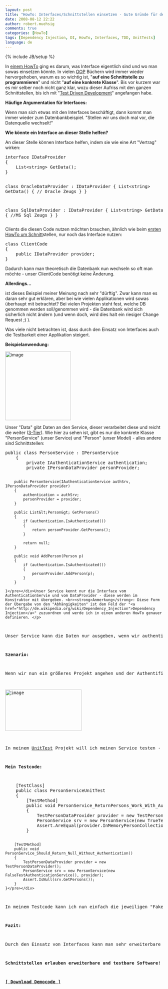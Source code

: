 ```yaml
---
layout: post
title: "HowTo: Interfaces/Schnittstellen einsetzen - Gute Gründe für den Einsatz von Schnittstellen"
date: 2008-08-12 22:22
author: robert.muehsig
comments: true
categories: [HowTo]
tags: [Dependency Injection, DI, HowTo, Interfaces, TDD, UnitTests]
language: de
---
```

{% include JB/setup %}
<p>In <a href="{{BASE_PATH}}/2007/11/28/howto-interfacesschnittstellen-verstehen-mal-auf-simple-art-und-weise/">einem HowTo</a> ging es darum, was Interface eigentlich sind und wo man sowas einsetzen könnte. In vielen <a href="http://de.wikipedia.org/wiki/Objektorientierte_Programmierung">OOP</a> Büchern wird immer wieder hervorgehoben, warum es so wichtig ist, "<strong>auf eine Schnittstelle zu programmieren</strong>" und nicht "<strong>auf eine konkrete Klasse</strong>". Bis vor kurzem war es mir selber noch nicht ganz klar, wozu dieser Aufriss mit den ganzen Schnittstellen, bis ich mit "<a href="http://de.wikipedia.org/wiki/Testgetriebene_Entwicklung">Test Driven Development</a>" angefangen habe.</p> <p><strong>Häufige Argumentation für Interfaces:</strong></p> <p>Wenn man sich etwas mit den Interfaces beschäftigt, dann kommt man immer wieder zum Datenbankbeispiel. "Stellen wir uns doch mal vor, die Datenquelle wechselt!"</p> <p><strong>Wie könnte ein Interface an dieser Stelle helfen?</strong></p> <p>An dieser Stelle können Interface helfen, indem sie wie eine Art "Vertrag" wirken:</p> <p> <div class="wlWriterSmartContent" id="scid:812469c5-0cb0-4c63-8c15-c81123a09de7:42081a2e-dfab-4e36-8c90-2d1dcced7b9c" style="padding-right: 0px; display: inline; padding-left: 0px; float: none; padding-bottom: 0px; margin: 0px; padding-top: 0px"><pre name="code" class="c">interface IDataProvider
{
	List&lt;string&gt; GetData();
}

class OracleDataProvider : IDataProvider
{
	List&lt;string&gt; GetData()
	{
	// Oracle Zeugs
	}
}

class SqlDataProvider : IDataProvider
{
	List&lt;string&gt; GetData()
	{
	//MS Sql Zeugs
	}
}</pre></div></p>
<p>Clients die diesen Code nutzen möchten brauchen, ähnlich wie beim <a href="{{BASE_PATH}}/2007/11/28/howto-interfacesschnittstellen-verstehen-mal-auf-simple-art-und-weise/">ersten HowTo um Schnitt</a>stellen, nur noch das Interface nutzen:</p>
<p>
<div class="wlWriterSmartContent" id="scid:812469c5-0cb0-4c63-8c15-c81123a09de7:b6285396-cc7f-4e46-956b-ce0ff01d2ab2" style="padding-right: 0px; display: inline; padding-left: 0px; float: none; padding-bottom: 0px; margin: 0px; padding-top: 0px"><pre name="code" class="c#">class ClientCode
{
	public IDataProvider provider;
}</pre></div></p>
<p>Dadurch kann man theoretisch die Datenbank nun wechseln so oft man möchte - unser ClientCode benötigt keine Änderung.</p>
<p><strong>Allerdings...</strong></p>
<p>ist dieses Beispiel meiner Meinung nach sehr "dürftig". Zwar kann man es daran sehr gut erklären, aber bei wie vielen Applikationen wird sowas überhaupt mit betrachtet? Bei vielen Projekten steht fest, welche DB genommen werden soll/genommen wird - die Datenbank wird sich sicherlich nicht ändern (und wenn doch, wird dies halt ein riesiger Change Request ;) ).</p>
<p>Was viele nicht betrachten ist, dass durch den Einsatz von Interfaces auch die Testbarkeit einer Applikation steigert.</p>
<p><strong>Beispielanwendung:</strong></p>
<p><a href="{{BASE_PATH}}/assets/wp-images/image520.png"><img style="border-right: 0px; border-top: 0px; border-left: 0px; border-bottom: 0px" height="220" alt="image" src="{{BASE_PATH}}/assets/wp-images/image-thumb498.png" width="210" border="0"></a> </p>
<p>Unser "Data" gibt Daten an den Service, dieser verarbeitet diese und reicht die weiter (<a href="{{BASE_PATH}}/2008/07/09/howto-3-tier-3-schichten-architektur/">3-Tier</a>). Wie hier zu sehen ist, gibt es nur die konkrete Klasse "PersonService" (unser Service) und "Person" (unser Model) - alles andere sind Schnittstellen:</p>
<p>
<div class="wlWriterSmartContent" id="scid:812469c5-0cb0-4c63-8c15-c81123a09de7:36136e9d-8194-4d29-8427-bc2c1c06bf37" style="padding-right: 0px; display: inline; padding-left: 0px; float: none; padding-bottom: 0px; margin: 0px; padding-top: 0px"><pre name="code" class="c#">public class PersonService : IPersonService
    {
        private IAuthenticationService authentication;
        private IPersonDataProvider personProvider;

        public PersonService(IAuthenticationService authSrv, IPersonDataProvider provider)
        {
            authentication = authSrv;
            personProvider = provider;
        }

        public List&lt;Person&gt; GetPersons()
        {
            if (authentication.IsAuthenticated())
            {
                return personProvider.GetPersons();
            }
            
            return null;
        }

        public void AddPerson(Person p)
        {
            if (authentication.IsAuthenticated())
            {
                personProvider.AddPerson(p);
            }
        }

    }</pre></div>Unser Service kennt nur die Interface vom AuthenticationServie und vom DataProvider - diese werden im Konstruktor mit übergeben. <br><strong>Anmerkung</strong>: Diese Form der Übergabe von den "Abhängigkeiten" ist dem Feld der "<a href="http://de.wikipedia.org/wiki/Dependency_Injection">Dependency Injection</a>" zuzuordnen und werde ich in einem anderen HowTo genauer definieren. </p>
<p>Unser Service kann die Daten nur ausgeben, wenn wir authentifiziert sind.</p>
<p><strong>Szenario:</strong></p>
<p>Wenn wir nun ein größeres Projekt angehen und der Authentifizierungsmechanismus nicht so einfach ist und auch Fremdsysteme mit einbezieht, dann wäre es ja nett, wenn man während der Entwicklung eine Art "Fake" aufsetzen kann. Durch die Interface ist es sehr einfach, sowas zu machen:</p>
<p><a href="{{BASE_PATH}}/assets/wp-images/image521.png"><img style="border-right: 0px; border-top: 0px; border-left: 0px; border-bottom: 0px" height="132" alt="image" src="{{BASE_PATH}}/assets/wp-images/image-thumb499.png" width="244" border="0"></a> </p>
<p>In meinem <a href="{{BASE_PATH}}/2008/05/22/howto-einfache-tests-unittests-oder-keine-angst-vor-unittests/">UnitTest</a> Projekt will ich meinen Service testen - und <a href="{{BASE_PATH}}/2008/08/05/howto-unittests-und-einfhrung-in-mocking-mit-rhinomocks/">nur diesen(!).</a> dafür habe ich mit ein "TestPersonDataProvider" erstellt, der "IPersonDataProvider" implementiert und jeweils ein AuthenticationService, welcher mir sagt, dass ich authentifiziert bin, oder nicht.</p>
<p><strong>Mein Testcode:</strong></p>
<div class="wlWriterSmartContent" id="scid:812469c5-0cb0-4c63-8c15-c81123a09de7:2fce7e11-72f3-4da6-94fa-e71eb33229d0" style="padding-right: 0px; display: inline; padding-left: 0px; float: none; padding-bottom: 0px; margin: 0px; padding-top: 0px"><pre name="code" class="c#">    [TestClass]
    public class PersonServiceUnitTest
    {
        [TestMethod]
        public void PersonService_ReturnPersons_Work_With_Authentication()
        {
            TestPersonDataProvider provider = new TestPersonDataProvider();
            PersonService srv = new PersonService(new TrueTestAuthenticationService(), provider);
            Assert.AreEqual(provider.InMemoryPersonCollection.Count, srv.GetPersons().Count);
        }

        [TestMethod]
        public void PersonService_Should_Return_Null_Without_Authentication()
        {
            TestPersonDataProvider provider = new TestPersonDataProvider();
            PersonService srv = new PersonService(new FalseTestAuthenticationService(), provider);
            Assert.IsNull(srv.GetPersons());
        }
    }</pre></div>
<p>In meinem Testcode kann ich nun einfach die jeweiligen "Fakes" übergeben - ohne den Clientcode ändern zu müssen.</p>
<p><strong>Fazit:</strong></p>
<p>Durch den Einsatz von Interfaces kann man sehr erweiterbare Systeme machen - ein Beispiel ist z.B. das <a href="http://asp.net/mvc">MVC Framework von Microsoft</a>. Der Nebeneffekt ist natürlich auch, dass man die Datenquelle wechseln kann oder dass man einfache Fakes in den Tests, aber auch im Produktionscode verwenden kann (jedenfalls bevor auf "Release" gedrückt wird ;)).</p>
<p><strong>Schnittstellen erlauben erweiterbare und testbare Software!</strong></p>
<p><strong><a href="{{BASE_PATH}}/assets/files/democode/whyinterfaces/whyinterfaces.zip">[ Download Democode ]</a></strong></p>
